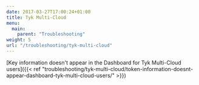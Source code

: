 ```yaml
---
date: 2017-03-27T17:00:24+01:00
title: Tyk Multi-Cloud
menu:
  main:
    parent: "Troubleshooting"
weight: 5
url: "/troubleshooting/tyk-multi-cloud"
---
```


[Key information doesn\'t appear in the Dashboard for Tyk Multi-Cloud users]({{< ref "troubleshooting/tyk-multi-cloud/token-information-doesnt-appear-dashboard-tyk-multi-cloud-users/" >}})

